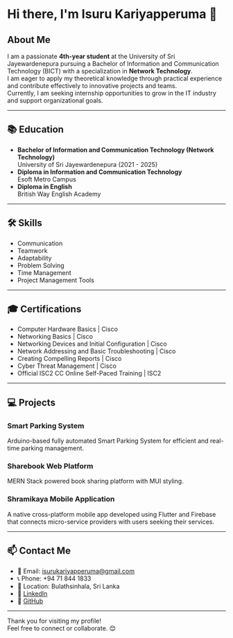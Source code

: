 # Hi there, I'm Isuru Kariyapperuma 👋

## About Me
I am a passionate **4th-year student** at the University of Sri Jayewardenepura pursuing a Bachelor of Information and Communication Technology (BICT) with a specialization in **Network Technology**.  
I am eager to apply my theoretical knowledge through practical experience and contribute effectively to innovative projects and teams.  
Currently, I am seeking internship opportunities to grow in the IT industry and support organizational goals.

---

## 📚 Education
- **Bachelor of Information and Communication Technology (Network Technology)**  
  University of Sri Jayewardenepura (2021 - 2025)  
- **Diploma in Information and Communication Technology**  
  Esoft Metro Campus  
- **Diploma in English**  
  British Way English Academy  

---

## 🛠 Skills
- Communication  
- Teamwork  
- Adaptability  
- Problem Solving  
- Time Management  
- Project Management Tools  

---

## 🎓 Certifications
- Computer Hardware Basics | Cisco  
- Networking Basics | Cisco  
- Networking Devices and Initial Configuration | Cisco  
- Network Addressing and Basic Troubleshooting | Cisco  
- Creating Compelling Reports | Cisco  
- Cyber Threat Management | Cisco  
- Official ISC2 CC Online Self-Paced Training | ISC2  

---

## 💻 Projects

### Smart Parking System  
Arduino-based fully automated Smart Parking System for efficient and real-time parking management.

### Sharebook Web Platform  
MERN Stack powered book sharing platform with MUI styling.

### Shramikaya Mobile Application  
A native cross-platform mobile app developed using Flutter and Firebase that connects micro-service providers with users seeking their services.

---

## 📫 Contact Me
- 📧 Email: [isurukariyapperuma@gmail.com](mailto:isurukariyapperuma@gmail.com)  
- 📞 Phone: +94 71 844 1833  
- 📍 Location: Bulathsinhala, Sri Lanka  
- 🔗 [LinkedIn](https://www.linkedin.com/in/isuru-kariyapperuma)  
- 🔗 [GitHub](https://github.com/Isuru-Kariyapperuma)  

---

Thank you for visiting my profile!  
Feel free to connect or collaborate. 😊
